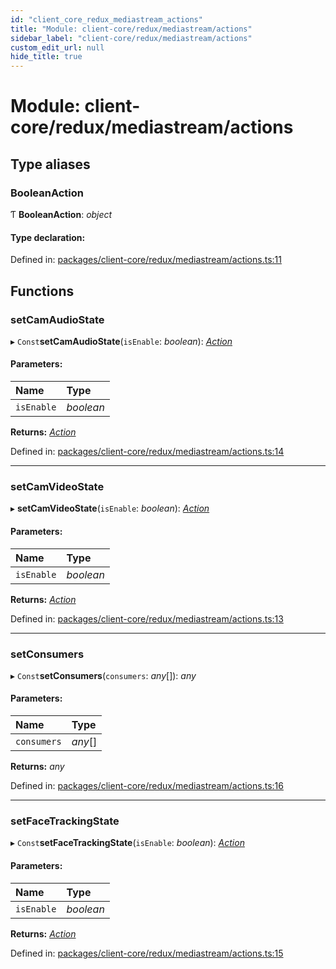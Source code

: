 ```yaml
---
id: "client_core_redux_mediastream_actions"
title: "Module: client-core/redux/mediastream/actions"
sidebar_label: "client-core/redux/mediastream/actions"
custom_edit_url: null
hide_title: true
---
```


# Module: client-core/redux/mediastream/actions

## Type aliases

### BooleanAction

Ƭ **BooleanAction**: *object*

#### Type declaration:

Defined in: [packages/client-core/redux/mediastream/actions.ts:11](https://github.com/xr3ngine/xr3ngine/blob/9d253dc38/packages/client-core/redux/mediastream/actions.ts#L11)

## Functions

### setCamAudioState

▸ `Const`**setCamAudioState**(`isEnable`: *boolean*): [*Action*](client_core_redux_actions.md#action)

#### Parameters:

Name | Type |
:------ | :------ |
`isEnable` | *boolean* |

**Returns:** [*Action*](client_core_redux_actions.md#action)

Defined in: [packages/client-core/redux/mediastream/actions.ts:14](https://github.com/xr3ngine/xr3ngine/blob/9d253dc38/packages/client-core/redux/mediastream/actions.ts#L14)

___

### setCamVideoState

▸ **setCamVideoState**(`isEnable`: *boolean*): [*Action*](client_core_redux_actions.md#action)

#### Parameters:

Name | Type |
:------ | :------ |
`isEnable` | *boolean* |

**Returns:** [*Action*](client_core_redux_actions.md#action)

Defined in: [packages/client-core/redux/mediastream/actions.ts:13](https://github.com/xr3ngine/xr3ngine/blob/9d253dc38/packages/client-core/redux/mediastream/actions.ts#L13)

___

### setConsumers

▸ `Const`**setConsumers**(`consumers`: *any*[]): *any*

#### Parameters:

Name | Type |
:------ | :------ |
`consumers` | *any*[] |

**Returns:** *any*

Defined in: [packages/client-core/redux/mediastream/actions.ts:16](https://github.com/xr3ngine/xr3ngine/blob/9d253dc38/packages/client-core/redux/mediastream/actions.ts#L16)

___

### setFaceTrackingState

▸ `Const`**setFaceTrackingState**(`isEnable`: *boolean*): [*Action*](client_core_redux_actions.md#action)

#### Parameters:

Name | Type |
:------ | :------ |
`isEnable` | *boolean* |

**Returns:** [*Action*](client_core_redux_actions.md#action)

Defined in: [packages/client-core/redux/mediastream/actions.ts:15](https://github.com/xr3ngine/xr3ngine/blob/9d253dc38/packages/client-core/redux/mediastream/actions.ts#L15)
